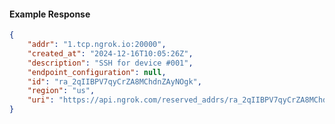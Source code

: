 <!-- Code generated for API Clients. DO NOT EDIT. -->

#### Example Response

```json
{
	"addr": "1.tcp.ngrok.io:20000",
	"created_at": "2024-12-16T10:05:26Z",
	"description": "SSH for device #001",
	"endpoint_configuration": null,
	"id": "ra_2qIIBPV7qyCrZA8MChdnZAyNOgk",
	"region": "us",
	"uri": "https://api.ngrok.com/reserved_addrs/ra_2qIIBPV7qyCrZA8MChdnZAyNOgk"
}
```
